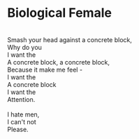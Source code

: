 # Biological Female
\
Smash your head against a concrete block, \
Why do you \
I want the \
A concrete block, a concrete block, \
Because it make me feel - \
I want the \
A concrete block \
I want the \
Attention.  \
\
I hate men, \
I can't not  \
Please.